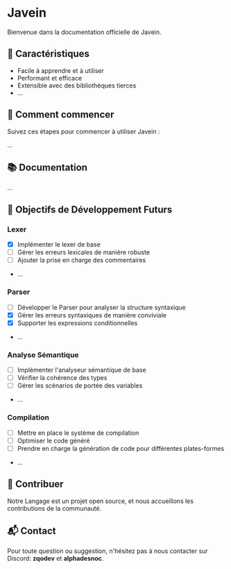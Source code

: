 # Javein

Bienvenue dans la documentation officielle de Javein.

## 🌟 Caractéristiques

- Facile à apprendre et à utiliser
- Performant et efficace
- Extensible avec des bibliothèques tierces
- ...

## 🚀 Comment commencer

Suivez ces étapes pour commencer à utiliser Javein :

...

## 📚 Documentation

...

## 🎯 Objectifs de Développement Futurs

### Lexer

- [X] Implémenter le lexer de base
- [ ] Gérer les erreurs lexicales de manière robuste
- [ ] Ajouter la prise en charge des commentaires
- ...

### Parser

- [ ] Développer le Parser pour analyser la structure syntaxique
- [X] Gérer les erreurs syntaxiques de manière conviviale
- [X] Supporter les expressions conditionnelles
- ...

### Analyse Sémantique

- [ ] Implémenter l'analyseur sémantique de base
- [ ] Vérifier la cohérence des types
- [ ] Gérer les scénarios de portée des variables
- ...

### Compilation

- [ ] Mettre en place le système de compilation
- [ ] Optimiser le code généré
- [ ] Prendre en charge la génération de code pour différentes plates-formes
- ...

## 🤝 Contribuer

Notre Langage est un projet open source, et nous accueillons les contributions de la communauté.

## 📬 Contact

Pour toute question ou suggestion, n'hésitez pas à nous contacter sur Discord: **zqodev** et **alphadesnoc**.
